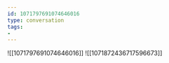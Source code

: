 ```yaml
---
id: 1071797691074646016
type: conversation
tags:
- 
---
```

![[1071797691074646016]]
![[1071872436717596673]]

